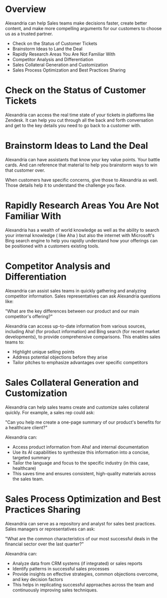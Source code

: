 # Overview

Alexandria can help Sales teams make decisions faster, create better content, and make more compelling arguments for our customers to choose us as a trusted partner. 

* Check on the Status of Customer Tickets
* Brainstorm Ideas to Land the Deal
* Rapidly Research Areas You Are Not Familiar With
* Competitor Analysis and Differentiation
* Sales Collateral Generation and Customization
* Sales Process Optimization and Best Practices Sharing

# Check on the Status of Customer Tickets

Alexandria can access the real time state of your tickets in platforms like Zendesk. It can help you cut through all the back and forth conversation and get to the key details you need to go back to a customer with.  

# Brainstorm Ideas to Land the Deal
 
Alexandria can have assistants that know your key value points. Your battle cards. And can reference that material to help you brainstorm ways to win that customer over. 

When customers have specific concerns, give those to Alexandria as well. Those details help it to understand the challenge you face. 


# Rapidly Research Areas You Are Not Familiar With

Alexandria has a wealth of world knowledge as well as the ability to search your internal knowledge ( like Aha ) but also the internet with Microsoft's Bing search engine to help you rapidly understand how your offerings can be positioned with a customers existing tools. 

# Competitor Analysis and Differentiation
 
Alexandria can assist sales teams in quickly gathering and analyzing competitor information. Sales representatives can ask Alexandria questions like:


"What are the key differences between our product and our main competitor's offering?"

Alexandria can access up-to-date information from various sources, including Aha! (for product information) and Bing search (for recent market developments), to provide comprehensive comparisons. This enables sales teams to:

* Highlight unique selling points
* Address potential objections before they arise
* Tailor pitches to emphasize advantages over specific competitors


# Sales Collateral Generation and Customization
 
Alexandria can help sales teams create and customize sales collateral quickly. For example, a sales rep could ask:

"Can you help me create a one-page summary of our product's benefits for a healthcare client?"

Alexandria can:

* Access product information from Aha! and internal documentation
* Use its AI capabilities to synthesize this information into a concise, targeted summary
* Tailor the language and focus to the specific industry (in this case, healthcare)
* This saves time and ensures consistent, high-quality materials across the sales team.

# Sales Process Optimization and Best Practices Sharing

Alexandria can serve as a repository and analyst for sales best practices. Sales managers or representatives can ask:

"What are the common characteristics of our most successful deals in the financial sector over the last quarter?"

Alexandria can:

* Analyze data from CRM systems (if integrated) or sales reports
* Identify patterns in successful sales processes
* Provide insights on effective strategies, common objections overcome, and key decision factors
* This helps in replicating successful approaches across the team and continuously improving sales techniques.
